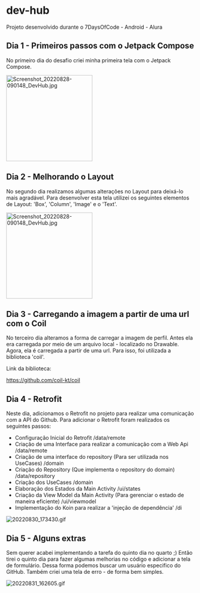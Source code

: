 # dev-hub
Projeto desenvolvido durante o 7DaysOfCode - Android - Alura

## Dia 1 - Primeiros passos com o Jetpack Compose 

No primeiro dia do desafio criei minha primeira tela com o Jetpack Compose. 

<img src="https://user-images.githubusercontent.com/103319187/187075387-39ee129c-fd0d-4fe3-96ef-8d3ad47519af.jpg" alt="Screenshot_20220828-090148_DevHub.jpg" width="230"/>


## Dia 2 - Melhorando o Layout

No segundo dia realizamos algumas alterações no Layout para deixá-lo mais agradável. Para desenvolver esta tela utilizei os seguintes elementos de Layout: 'Box', 'Column', 'Image' e o 'Text'.

<img src="https://user-images.githubusercontent.com/103319187/187100276-c20bf1b6-f724-48ca-b103-ab498cf6c1b2.jpg" alt="Screenshot_20220828-090148_DevHub.jpg" width="230"/>


## Dia 3 - Carregando a imagem a partir de uma url com o Coil

No terceiro dia alteramos a forma de carregar a imagem de perfil. Antes ela era carregada por meio de um arquivo local - localizado no Drawable. Agora, ela é carregada a partir de uma url. Para isso, foi utilizada a biblioteca 'coil'.

Link da biblioteca:

https://github.com/coil-kt/coil 

## Dia 4 - Retrofit

Neste dia, adicionamos o Retrofit no projeto para realizar uma comunicação com a API do Github. Para adicionar o Retrofit foram realizados os seguintes passos:

- Configuração Inicial do Retrofit /data/remote
- Criação de uma Interface para realizar a comunicação com a Web Api /data/remote
- Criação de uma interface do repository  (Para ser utilizada nos UseCases) /domain
- Criação do Repository (Que implementa o repository do domain) /data/repository
- Criação dos UseCases /domain 
- Elaboração dos Estados da Main Activity /ui/states
- Criação da View Model da Main Activity (Para gerenciar o estado de maneira eficiente) /ui/viewmodel
- Implementação do Koin para realizar a 'injeção de dependência' /di

![20220830_173430.gif](https://user-images.githubusercontent.com/103319187/187547857-f179ca34-70a4-4ed7-82b5-8b101a0af5bd.gif)

## Dia 5 - Alguns extras

Sem querer acabei implementando a tarefa do quinto dia no quarto ;) 
Então tirei o quinto dia para fazer algumas melhorias no código e adicionar a tela de formulário. Dessa forma podemos buscar um usuário especifico do GitHub.
Também criei uma tela de erro - de forma bem simples.

![20220831_162605.gif](https://user-images.githubusercontent.com/103319187/187775451-e03ae81a-9af6-40a5-b94b-7f15a241722c.gif)
